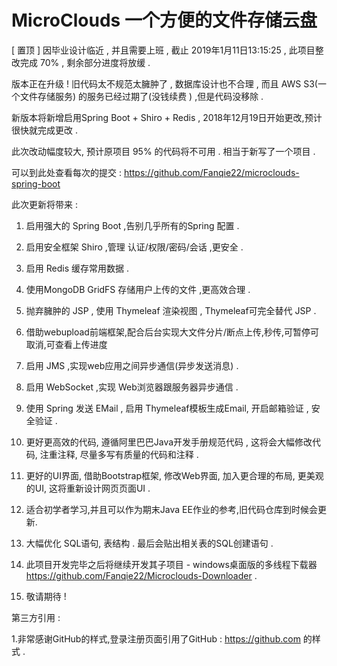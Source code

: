 # MicroClouds  一个方便的文件存储云盘

 [ 置顶 ] 因毕业设计临近 , 并且需要上班 , 截止 2019年1月11日13:15:25 , 此项目整改完成 70% , 剩余部分进度将放缓 .

 版本正在升级 ! 旧代码太不规范太臃肿了 , 数据库设计也不合理 , 而且 AWS S3(一个文件存储服务) 的服务已经过期了(没钱续费 ) ,但是代码没移除 .
 
 新版本将新增启用Spring Boot + Shiro + Redis , 2018年12月19日开始更改,预计很快就完成更改 .
 
 此次改动幅度较大, 预计原项目 95% 的代码将不可用 . 相当于新写了一个项目 .
 
 可以到此处查看每次的提交 : https://github.com/Fanqie22/microclouds-spring-boot
 
 此次更新将带来 : 
 
1. 启用强大的 Spring Boot ,告别几乎所有的Spring 配置 .

2. 启用安全框架 Shiro ,管理 认证/权限/密码/会话 ,更安全 .

3. 启用 Redis 缓存常用数据 .

4. 使用MongoDB GridFS 存储用户上传的文件 ,更高效合理 .

5. 抛弃臃肿的 JSP , 使用 Thymeleaf 渲染视图 , Thymeleaf可完全替代 JSP .

6. 借助webupload前端框架,配合后台实现大文件分片/断点上传,秒传,可暂停可取消,可查看上传进度

7. 启用 JMS ,实现web应用之间异步通信(异步发送消息) .

8. 启用 WebSocket ,实现 Web浏览器跟服务器异步通信 .

9. 使用 Spring 发送 EMail , 启用 Thymeleaf模板生成Email,  开启邮箱验证 , 安全验证 .

10. 更好更高效的代码, 遵循阿里巴巴Java开发手册规范代码 , 这将会大幅修改代码, 注重注释, 尽量多写有质量的代码和注释 .

11. 更好的UI界面, 借助Bootstrap框架, 修改Web界面, 加入更合理的布局, 更美观的UI, 这将重新设计网页页面UI . 

12. 适合初学者学习,并且可以作为期末Java EE作业的参考,旧代码仓库到时候会更新.

13. 大幅优化 SQL语句, 表结构 . 最后会贴出相关表的SQL创建语句 .

14. 此项目开发完毕之后将继续开发其子项目 - windows桌面版的多线程下载器 https://github.com/Fanqie22/Microclouds-Downloader .

15. 敬请期待 ! 



第三方引用 :

1.非常感谢GitHub的样式,登录注册页面引用了GitHub : https://github.com 的样式 .
